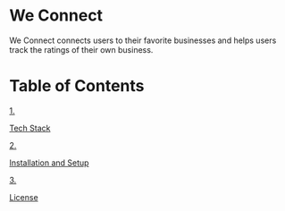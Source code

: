 <h1>We Connect</h1>
<p>We Connect connects users to their favorite businesses and helps users track the ratings of their own business.</p>
<h1>Table of Contents</h1>
<a href="#">1. <p>Tech Stack</p></a>
<a href="#">2. <p>Installation and Setup</p></a>
<a href="#">3. <p>License</p></a>
